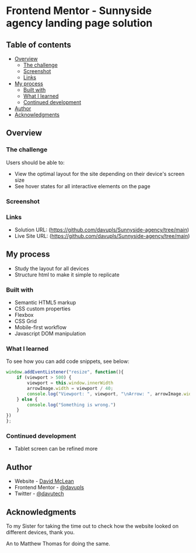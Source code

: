 # Frontend Mentor - Sunnyside agency landing page solution

## Table of contents

- [Overview](#overview)
  - [The challenge](#the-challenge)
  - [Screenshot](#screenshot)
  - [Links](#links)
- [My process](#my-process)
  - [Built with](#built-with)
  - [What I learned](#what-i-learned)
  - [Continued development](#continued-development)
- [Author](#author)
- [Acknowledgments](#acknowledgments)

## Overview

### The challenge

Users should be able to:

- View the optimal layout for the site depending on their device's screen size
- See hover states for all interactive elements on the page

### Screenshot


### Links

- Solution URL: (https://github.com/davupls/Sunnyside-agency/tree/main)
- Live Site URL: (https://github.com/davupls/Sunnyside-agency/tree/main)

## My process

- Study the layout for all devices
- Structure html to make it simple to replicate

### Built with

- Semantic HTML5 markup
- CSS custom properties
- Flexbox
- CSS Grid
- Mobile-first workflow
- Javascript DOM manipulation

### What I learned

To see how you can add code snippets, see below:

```js
window.addEventListener("resize", function(){
    if (viewport > 500) {
        viewport = this.window.innerWidth
        arrowImage.width = viewport / 40;
        console.log("Viewport: ", viewport, "\nArrow: ", arrowImage.width);
    } else {
        console.log("Something is wrong.")
    }
})
};
```

### Continued development

- Tablet screen can be refined more


## Author

- Website - [David McLean](https://www.davidmlean.dev)
- Frontend Mentor - [@davupls](https://www.frontendmentor.io/profile/davupls)
- Twitter - [@davutech](https://www.twitter.com/davutech)

## Acknowledgments

To my Sister for taking the time out to check how the website looked on different devices, thank you.

An to Matthew Thomas for doing the same.